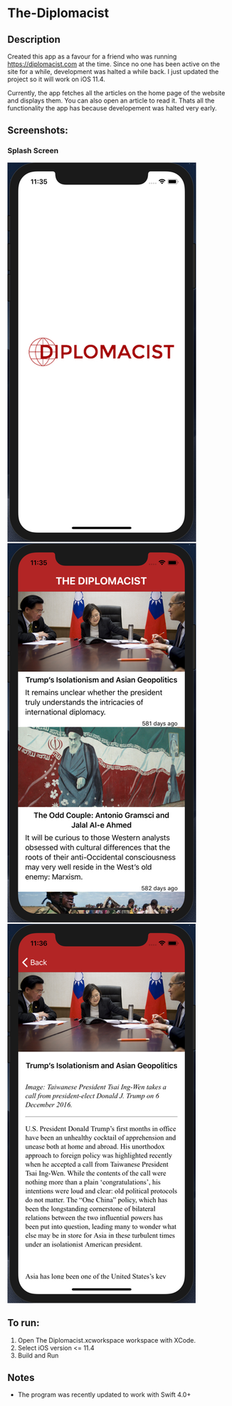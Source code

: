 # The-Diplomacist

## Description
Created this app as a favour for a friend who was running https://diplomacist.com at the time. Since no one has been active on the site for a while, development was halted a while back. I just updated the project so it will work on iOS 11.4.

Currently, the app fetches all the articles on the home page of the website and displays them. You can also open an article to read it. Thats all the functionality the app has because developement was halted very early.

## Screenshots:

### Splash Screen
![alt text](https://raw.githubusercontent.com/GrewalAS/The-Diplomacist/master/splash.png) ![alt text](https://raw.githubusercontent.com/GrewalAS/The-Diplomacist/master/main.png) ![alt text](https://raw.githubusercontent.com/GrewalAS/The-Diplomacist/master/article.png)

## To run:
1. Open The Diplomacist.xcworkspace workspace with XCode.
2. Select iOS version <= 11.4
3. Build and Run

## Notes
- The program was recently updated to work with Swift 4.0+
